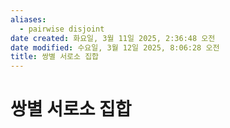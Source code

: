 ```yaml
---
aliases:
  - pairwise disjoint
date created: 화요일, 3월 11일 2025, 2:36:48 오전
date modified: 수요일, 3월 12일 2025, 8:06:28 오전
title: 쌍별 서로소 집합
---
```


# 쌍별 서로소 집합
